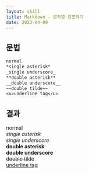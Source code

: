 ```yaml
---
layout: skill
title: Markdown - 문자열 강조하기
date: 2023-04-09
---
```





## 문법

```txt
normal   
*single asterisk*   
_single underscore_   
**double asterisk**   
__double underscore__   
~~double tilde~~   
<u>underline tag</u>
```


## 결과

normal   
*single asterisk*   
_single underscore_   
**double asterisk**   
__double underscore__   
~~double tilde~~   
<u>underline tag</u>
